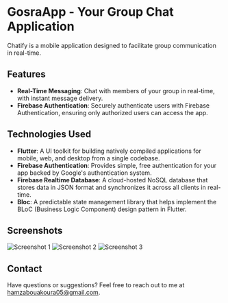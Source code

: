 # GosraApp - Your Group Chat Application

Chatify is a mobile application designed to facilitate group communication in real-time.

## Features

- **Real-Time Messaging**: Chat with members of your group in real-time, with instant message delivery.
- **Firebase Authentication**: Securely authenticate users with Firebase Authentication, ensuring only authorized users can access the app.

## Technologies Used

- **Flutter**: A UI toolkit for building natively compiled applications for mobile, web, and desktop from a single codebase.
- **Firebase Authentication**: Provides simple, free authentication for your app backed by Google's authentication system.
- **Firebase Realtime Database**: A cloud-hosted NoSQL database that stores data in JSON format and synchronizes it across all clients in real-time.
- **Bloc**: A predictable state management library that helps implement the BLoC (Business Logic Component) design pattern in Flutter.

## Screenshots

![Screenshot 1](screenshots/screenshot1.png)
![Screenshot 2](screenshots/screenshot2.png)
![Screenshot 3](screenshots/screenshot3.png)


## Contact

Have questions or suggestions? Feel free to reach out to me at hamzabouakoura05@gmail.com.

